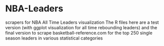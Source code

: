 # NBA-Leaders
scrapers for NBA All Time Leaders visualization The R files here are a test version (with ggplot visualization for all time rebounding leaders) and the final version to scrape basketball-reference.com for the top 250 single season leaders in various statistical categories
